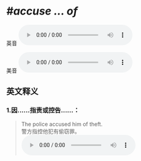 # ***\#accuse ... of*** 
英音
<audio src="./media/accuse ... of1.aac" controls="controls"></audio>

美音
<audio src="./media/accuse ... of2.aac" controls="controls"></audio>



  

英文释义
---
### 1.**因……指责或控告……：**  

 > The police accused him of theft.  
 > 警方指控他犯有偷窃罪。    
<audio src="./media/1-accuse.aac" controls="controls"></audio>



